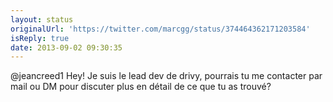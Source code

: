 ```yaml
---
layout: status
originalUrl: 'https://twitter.com/marcgg/status/374464362171203584'
isReply: true
date: 2013-09-02 09:30:35
---
```


@jeancreed1 Hey! Je suis le lead dev de drivy, pourrais tu me contacter par mail ou DM pour discuter plus en détail de ce que tu as trouvé?
